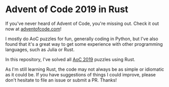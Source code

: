 Advent of Code 2019 in Rust
===========================

If you've never heard of Advent of Code, you're missing out. Check it out now at [adventofcode.com](https://adventofcode.com/about)!

I mostly do AoC puzzles for fun, generally coding in Python, but I've also found that it's a great way to get some experience with other programming languages, such as Julia or Rust.

In this repository, I've solved all [AoC 2019](https://adventofcode.com/2019) puzzles using Rust.

As I'm still learning Rust, the code may not always be as simple or idiomatic as it could be. If you have suggestions of things I could improve, please don't hesitate to file an issue or submit a PR. Thanks!
